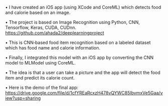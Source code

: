 •	I have created an iOS app (using XCode and CoreML) which detects food and calorie based on an image. 

•	The project is based on Image Recognition using Python, CNN, Tensorflow, Keras, CUDA, CUDnn. 
https://github.com/ahada2/deeplearningproject 

•	This is CNN‐based food item recognition based on a labeled dataset which has food name and calorie information.

•	Finally, I integrated this model with an iOS app by converting the CNN model to MLModel using CoreML.

•	The idea is that a user can take a picture and the app will detect the food item and predict its calorie count.

•	Here is the demo of the final app: https://drive.google.com/file/d/1cfYREaRcxzH478vQYWC85lbvmxVe5Gaa/view?usp=sharing
